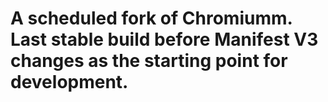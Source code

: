 # A scheduled fork of Chromiumm. Last stable build before Manifest V3 changes as the starting point for development.
